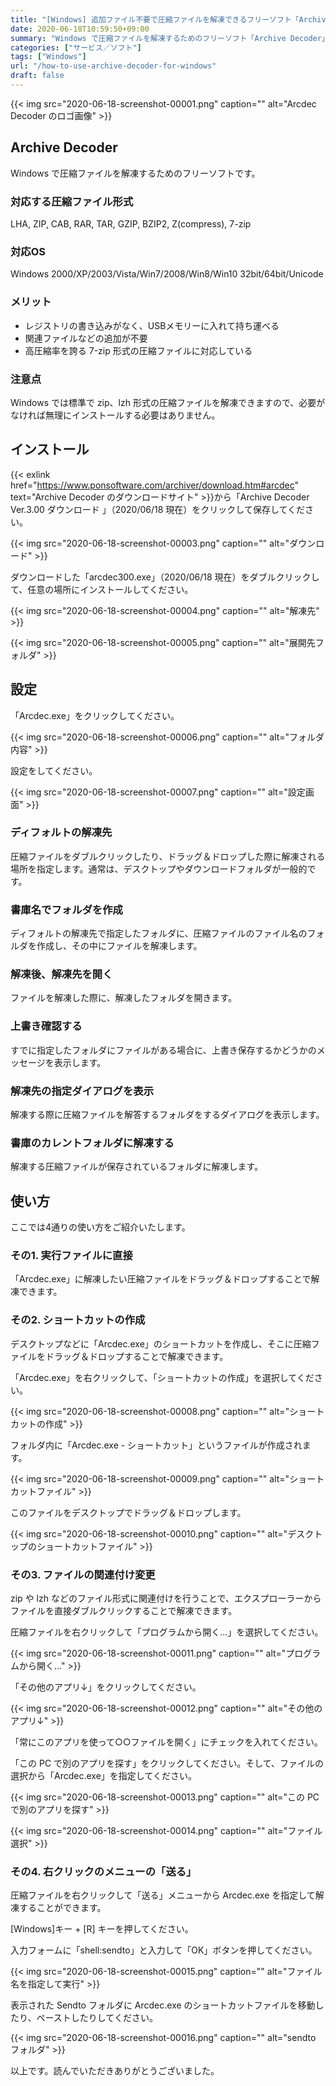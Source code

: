 ```yaml
---
title: "[Windows] 追加ファイル不要で圧縮ファイルを解凍できるフリーソフト「Archive Decoder」の使い方"
date: 2020-06-18T10:59:50+09:00
summary: "Windows で圧縮ファイルを解凍するためのフリーソフト「Archive Decoder」のご紹介です。"
categories: ["サービス／ソフト"]
tags: ["Windows"]
url: "/how-to-use-archive-decoder-for-windows"
draft: false
---
```


{{< img src="2020-06-18-screenshot-00001.png" caption="" alt="Arcdec Decoder のロゴ画像" >}}

## Archive Decoder

Windows で圧縮ファイルを解凍するためのフリーソフトです。

### 対応する圧縮ファイル形式

LHA, ZIP, CAB, RAR, TAR, GZIP, BZIP2, Z(compress), 7-zip

### 対応OS

Windows 2000/XP/2003/Vista/Win7/2008/Win8/Win10
32bit/64bit/Unicode

### メリット

- レジストリの書き込みがなく、USBメモリーに入れて持ち運べる
- 関連ファイルなどの追加が不要
- 高圧縮率を誇る 7-zip 形式の圧縮ファイルに対応している

### 注意点

Windows では標準で zip、lzh 形式の圧縮ファイルを解凍できますので、必要がなければ無理にインストールする必要はありません。

## インストール

{{< exlink href="https://www.ponsoftware.com/archiver/download.htm#arcdec" text="Archive Decoder のダウンロードサイト" >}}から「Archive Decoder Ver.3.00 ダウンロード 」（2020/06/18 現在）をクリックして保存してください。

{{< img src="2020-06-18-screenshot-00003.png" caption="" alt="ダウンロード" >}}

ダウンロードした「arcdec300.exe」（2020/06/18 現在）をダブルクリックして、任意の場所にインストールしてください。

{{< img src="2020-06-18-screenshot-00004.png" caption="" alt="解凍先" >}}

{{< img src="2020-06-18-screenshot-00005.png" caption="" alt="展開先フォルダ" >}}

## 設定

「Arcdec.exe」をクリックしてください。

{{< img src="2020-06-18-screenshot-00006.png" caption="" alt="フォルダ内容" >}}

設定をしてください。

{{< img src="2020-06-18-screenshot-00007.png" caption="" alt="設定画面" >}}

### ディフォルトの解凍先

圧縮ファイルをダブルクリックしたり、ドラッグ＆ドロップした際に解凍される場所を指定します。通常は、デスクトップやダウンロードフォルダが一般的です。

### 書庫名でフォルダを作成

ディフォルトの解凍先で指定したフォルダに、圧縮ファイルのファイル名のフォルダを作成し、その中にファイルを解凍します。

### 解凍後、解凍先を開く

ファイルを解凍した際に、解凍したフォルダを開きます。

### 上書き確認する

すでに指定したフォルダにファイルがある場合に、上書き保存するかどうかのメッセージを表示します。

### 解凍先の指定ダイアログを表示

解凍する際に圧縮ファイルを解答するフォルダをするダイアログを表示します。

### 書庫のカレントフォルダに解凍する

解凍する圧縮ファイルが保存されているフォルダに解凍します。

## 使い方

ここでは4通りの使い方をご紹介いたします。

### その1. 実行ファイルに直接

「Arcdec.exe」に解凍したい圧縮ファイルをドラッグ＆ドロップすることで解凍できます。

### その2. ショートカットの作成

デスクトップなどに「Arcdec.exe」のショートカットを作成し、そこに圧縮ファイルをドラッグ＆ドロップすることで解凍できます。

「Arcdec.exe」を右クリックして、「ショートカットの作成」を選択してください。

{{< img src="2020-06-18-screenshot-00008.png" caption="" alt="ショートカットの作成" >}}

フォルダ内に「Arcdec.exe - ショートカット」というファイルが作成されます。

{{< img src="2020-06-18-screenshot-00009.png" caption="" alt="ショートカットファイル" >}}

このファイルをデスクトップでドラッグ＆ドロップします。

{{< img src="2020-06-18-screenshot-00010.png" caption="" alt="デスクトップのショートカットファイル" >}}

### その3. ファイルの関連付け変更

zip や lzh などのファイル形式に関連付けを行うことで、エクスプローラーからファイルを直接ダブルクリックすることで解凍できます。

圧縮ファイルを右クリックして「プログラムから開く...」を選択してください。

{{< img src="2020-06-18-screenshot-00011.png" caption="" alt="プログラムから開く..." >}}

「その他のアプリ↓」をクリックしてください。

{{< img src="2020-06-18-screenshot-00012.png" caption="" alt="その他のアプリ↓" >}}

「常にこのアプリを使って○○ファイルを開く」にチェックを入れてください。

「この PC で別のアプリを探す」をクリックしてください。そして、ファイルの選択から「Arcdec.exe」を指定してください。

{{< img src="2020-06-18-screenshot-00013.png" caption="" alt="この PC で別のアプリを探す" >}}

{{< img src="2020-06-18-screenshot-00014.png" caption="" alt="ファイル選択" >}}

### その4. 右クリックのメニューの「送る」

圧縮ファイルを右クリックして「送る」メニューから Arcdec.exe を指定して解凍することができます。

[Windows]キー + [R] キーを押してください。

入力フォームに「shell:sendto」と入力して「OK」ボタンを押してください。

{{< img src="2020-06-18-screenshot-00015.png" caption="" alt="ファイル名を指定して実行" >}}

表示された Sendto フォルダに Arcdec.exe のショートカットファイルを移動したり、ペーストしたりしてください。

{{< img src="2020-06-18-screenshot-00016.png" caption="" alt="sendto フォルダ" >}}

以上です。読んでいただきありがとうございました。
